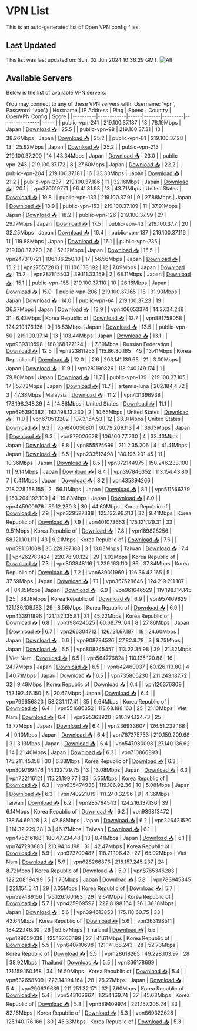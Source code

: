 # VPN List

This is an auto-generated list of Open VPN config files.

## Last Updated

This list was last updated on: Sun, 02 Jun 2024 10:36:29 GMT.
![Alt](https://repobeats.axiom.co/api/embed/186b98318ef1479477931607c1ad7d823f12451f.svg "Repobeats analytics image")

## Available Servers

Below is the list of available VPN servers:

(You may connect to any of these VPN servers with: Username: 'vpn', Password: 'vpn'.)
| Hostname | IP Address | Ping | Speed | Country | OpenVPN Config | Score |
|----------|------------|------|-------|---------|----------------| ----- |
| public-vpn-241 | 219.100.37.187 | 13 | 78.19Mbps | Japan | [Download 📥](./configs/server_0_JP.ovpn) | 25.5 |
| public-vpn-98 | 219.100.37.31 | 13 | 38.26Mbps | Japan | [Download 📥](./configs/server_1_JP.ovpn) | 25.2 |
| public-vpn-81 | 219.100.37.28 | 13 | 25.92Mbps | Japan | [Download 📥](./configs/server_2_JP.ovpn) | 25.2 |
| public-vpn-213 | 219.100.37.200 | 14 | 43.34Mbps | Japan | [Download 📥](./configs/server_3_JP.ovpn) | 23.0 |
| public-vpn-243 | 219.100.37.172 | 8 | 27.60Mbps | Japan | [Download 📥](./configs/server_4_JP.ovpn) | 22.2 |
| public-vpn-204 | 219.100.37.181 | 16 | 33.33Mbps | Japan | [Download 📥](./configs/server_5_JP.ovpn) | 21.2 |
| public-vpn-237 | 219.100.37.186 | 11 | 32.16Mbps | Japan | [Download 📥](./configs/server_6_JP.ovpn) | 20.1 |
| vpn370019771 | 96.41.31.93 | 13 | 43.71Mbps | United States | [Download 📥](./configs/server_7_US.ovpn) | 19.8 |
| public-vpn-133 | 219.100.37.91 | 9 | 27.88Mbps | Japan | [Download 📥](./configs/server_8_JP.ovpn) | 18.9 |
| public-vpn-153 | 219.100.37.109 | 11 | 37.91Mbps | Japan | [Download 📥](./configs/server_9_JP.ovpn) | 18.2 |
| public-vpn-126 | 219.100.37.99 | 27 | 29.17Mbps | Japan | [Download 📥](./configs/server_10_JP.ovpn) | 17.5 |
| public-vpn-43 | 219.100.37.7 | 20 | 32.25Mbps | Japan | [Download 📥](./configs/server_11_JP.ovpn) | 16.4 |
| public-vpn-137 | 219.100.37.116 | 11 | 119.88Mbps | Japan | [Download 📥](./configs/server_12_JP.ovpn) | 16.1 |
| public-vpn-235 | 219.100.37.220 | 28 | 52.12Mbps | Japan | [Download 📥](./configs/server_13_JP.ovpn) | 15.5 |
| vpn247310721 | 106.136.250.10 | 17 | 56.56Mbps | Japan | [Download 📥](./configs/server_14_JP.ovpn) | 15.2 |
| vpn275572813 | 111.106.178.192 | 12 | 7.09Mbps | Japan | [Download 📥](./configs/server_15_JP.ovpn) | 15.2 |
| vpn287815503 | 39.111.33.159 | 2 | 68.11Mbps | Japan | [Download 📥](./configs/server_16_JP.ovpn) | 15.1 |
| public-vpn-155 | 219.100.37.110 | 10 | 26.16Mbps | Japan | [Download 📥](./configs/server_17_JP.ovpn) | 15.0 |
| public-vpn-206 | 219.100.37.165 | 18 | 31.90Mbps | Japan | [Download 📥](./configs/server_18_JP.ovpn) | 14.0 |
| public-vpn-64 | 219.100.37.23 | 19 | 36.37Mbps | Japan | [Download 📥](./configs/server_19_JP.ovpn) | 13.9 |
| vpn406053374 | 14.37.34.246 | 31 | 6.43Mbps | Korea Republic of | [Download 📥](./configs/server_20_KR.ovpn) | 13.7 |
| vpn881758058 | 124.219.176.136 | 9 | 18.53Mbps | Japan | [Download 📥](./configs/server_21_JP.ovpn) | 13.5 |
| public-vpn-50 | 219.100.37.14 | 13 | 103.44Mbps | Japan | [Download 📥](./configs/server_22_JP.ovpn) | 13.1 |
| vpn939310598 | 188.168.127.124 | - | 7.89Mbps | Russian Federation | [Download 📥](./configs/server_23_RU.ovpn) | 12.5 |
| vpn223811253 | 115.86.30.165 | 45 | 13.41Mbps | Korea Republic of | [Download 📥](./configs/server_24_KR.ovpn) | 12.0 |
| 2i6 | 203.141.139.65 | 21 | 3.00Mbps | Japan | [Download 📥](./configs/server_25_JP.ovpn) | 11.9 |
| vpn281190826 | 118.240.149.174 | 1 | 79.80Mbps | Japan | [Download 📥](./configs/server_26_JP.ovpn) | 11.7 |
| public-vpn-139 | 219.100.37.105 | 17 | 57.73Mbps | Japan | [Download 📥](./configs/server_27_JP.ovpn) | 11.7 |
| artemis-luna | 202.184.4.72 | 3 | 47.38Mbps | Malaysia | [Download 📥](./configs/server_28_MY.ovpn) | 11.2 |
| vpn431396938 | 173.198.248.39 | 4 | 14.86Mbps | United States | [Download 📥](./configs/server_29_US.ovpn) | 11.1 |
| vpn695390382 | 143.198.13.230 | 2 | 10.65Mbps | United States | [Download 📥](./configs/server_30_US.ovpn) | 11.0 |
| vpn670513202 | 107.3.154.53 | 12 | 33.31Mbps | United States | [Download 📥](./configs/server_31_US.ovpn) | 9.3 |
| vpn640050801 | 60.79.209.113 | 4 | 36.13Mbps | Japan | [Download 📥](./configs/server_32_JP.ovpn) | 9.3 |
| vpn879026628 | 106.160.77.230 | 4 | 33.43Mbps | Japan | [Download 📥](./configs/server_33_JP.ovpn) | 8.8 |
| vpn855575699 | 211.2.35.206 | 4 | 41.41Mbps | Japan | [Download 📥](./configs/server_34_JP.ovpn) | 8.5 |
| vpn233512498 | 180.196.201.45 | 11 | 10.36Mbps | Japan | [Download 📥](./configs/server_35_JP.ovpn) | 8.5 |
| vpn372144975 | 150.246.233.100 | 11 | 9.14Mbps | Japan | [Download 📥](./configs/server_36_JP.ovpn) | 8.4 |
| vpn397846352 | 113.154.43.80 | 7 | 6.41Mbps | Japan | [Download 📥](./configs/server_37_JP.ovpn) | 8.2 |
| vpn435394266 | 218.228.158.155 | 2 | 56.11Mbps | Japan | [Download 📥](./configs/server_38_JP.ovpn) | 8.1 |
| vpn511566379 | 153.204.192.109 | 4 | 19.83Mbps | Japan | [Download 📥](./configs/server_39_JP.ovpn) | 8.0 |
| vpn445900976 | 59.12.230.3 | 30 | 44.60Mbps | Korea Republic of | [Download 📥](./configs/server_40_KR.ovpn) | 7.9 |
| vpn329527388 | 125.132.99.213 | 32 | 9.41Mbps | Korea Republic of | [Download 📥](./configs/server_41_KR.ovpn) | 7.9 |
| vpn401073653 | 175.121.179.31 | 33 | 9.51Mbps | Korea Republic of | [Download 📥](./configs/server_42_KR.ovpn) | 7.8 |
| vpn189828256 | 58.121.101.111 | 43 | 9.21Mbps | Korea Republic of | [Download 📥](./configs/server_43_KR.ovpn) | 7.6 |
| vpn591161008 | 36.228.197.188 | 3 | 13.03Mbps | Taiwan | [Download 📥](./configs/server_44_TW.ovpn) | 7.4 |
| vpn262783424 | 220.78.90.122 | 29 | 1.92Mbps | Korea Republic of | [Download 📥](./configs/server_45_KR.ovpn) | 7.3 |
| vpn803848116 | 1.239.163.110 | 36 | 37.84Mbps | Korea Republic of | [Download 📥](./configs/server_46_KR.ovpn) | 7.2 |
| vpn639011969 | 126.36.42.165 | 5 | 37.59Mbps | Japan | [Download 📥](./configs/server_47_JP.ovpn) | 7.1 |
| vpn357528646 | 124.219.211.107 | 4 | 84.15Mbps | Japan | [Download 📥](./configs/server_48_JP.ovpn) | 6.9 |
| vpn961646529 | 119.198.114.145 | 25 | 38.18Mbps | Korea Republic of | [Download 📥](./configs/server_49_KR.ovpn) | 6.9 |
| vpn957469829 | 121.136.109.183 | 29 | 8.56Mbps | Korea Republic of | [Download 📥](./configs/server_50_KR.ovpn) | 6.9 |
| vpn433911896 | 121.132.135.81 | 31 | 45.22Mbps | Korea Republic of | [Download 📥](./configs/server_51_KR.ovpn) | 6.8 |
| vpn398424025 | 60.68.79.164 | 8 | 27.86Mbps | Japan | [Download 📥](./configs/server_52_JP.ovpn) | 6.7 |
| vpn266304712 | 126.131.67.187 | 18 | 24.60Mbps | Japan | [Download 📥](./configs/server_53_JP.ovpn) | 6.6 |
| vpn908794526 | 27.82.8.78 | 3 | 9.75Mbps | Japan | [Download 📥](./configs/server_54_JP.ovpn) | 6.5 |
| vpn808245457 | 113.22.35.98 | 39 | 21.32Mbps | Viet Nam | [Download 📥](./configs/server_55_VN.ovpn) | 6.5 |
| vpn564776824 | 110.135.120.88 | 16 | 24.17Mbps | Japan | [Download 📥](./configs/server_56_JP.ovpn) | 6.5 |
| vpn642460037 | 60.126.113.80 | 4 | 40.71Mbps | Japan | [Download 📥](./configs/server_57_JP.ovpn) | 6.5 |
| vpn735805230 | 211.243.137.72 | 32 | 9.49Mbps | Korea Republic of | [Download 📥](./configs/server_58_KR.ovpn) | 6.4 |
| vpn120376309 | 153.192.46.150 | 6 | 20.67Mbps | Japan | [Download 📥](./configs/server_59_JP.ovpn) | 6.4 |
| vpn799656823 | 58.231.117.41 | 35 | 9.64Mbps | Korea Republic of | [Download 📥](./configs/server_60_KR.ovpn) | 6.4 |
| vpn551686352 | 118.68.188.163 | 25 | 21.13Mbps | Viet Nam | [Download 📥](./configs/server_61_VN.ovpn) | 6.4 |
| vpn295363920 | 210.194.124.73 | 25 | 13.77Mbps | Japan | [Download 📥](./configs/server_62_JP.ovpn) | 6.4 |
| vpn236933607 | 126.51.232.168 | 4 | 9.10Mbps | Japan | [Download 📥](./configs/server_63_JP.ovpn) | 6.4 |
| vpn767375753 | 210.159.209.68 | 3 | 3.13Mbps | Japan | [Download 📥](./configs/server_64_JP.ovpn) | 6.4 |
| vpn547980098 | 27.140.136.62 | 14 | 21.40Mbps | Japan | [Download 📥](./configs/server_65_JP.ovpn) | 6.3 |
| vpn710866893 | 175.211.45.158 | 30 | 6.33Mbps | Korea Republic of | [Download 📥](./configs/server_66_KR.ovpn) | 6.3 |
| vpn309799476 | 14.132.179.75 | 13 | 13.08Mbps | Japan | [Download 📥](./configs/server_67_JP.ovpn) | 6.3 |
| vpn722116121 | 115.21.199.77 | 33 | 5.55Mbps | Korea Republic of | [Download 📥](./configs/server_68_KR.ovpn) | 6.3 |
| vpn635474938 | 119.106.92.36 | 10 | 5.08Mbps | Japan | [Download 📥](./configs/server_69_JP.ovpn) | 6.3 |
| vpn740221019 | 111.240.32.96 | 9 | 4.36Mbps | Taiwan | [Download 📥](./configs/server_70_TW.ovpn) | 6.2 |
| vpn285784543 | 124.216.137.136 | 39 | 6.14Mbps | Korea Republic of | [Download 📥](./configs/server_71_KR.ovpn) | 6.2 |
| vpn939813472 | 138.64.69.128 | 3 | 42.88Mbps | Japan | [Download 📥](./configs/server_72_JP.ovpn) | 6.2 |
| vpn226421520 | 114.32.229.28 | 3 | 46.17Mbps | Taiwan | [Download 📥](./configs/server_73_TW.ovpn) | 6.1 |
| vpn475216168 | 180.47.234.48 | 13 | 8.41Mbps | Japan | [Download 📥](./configs/server_74_JP.ovpn) | 6.1 |
| vpn747293883 | 210.94.14.198 | 31 | 42.47Mbps | Korea Republic of | [Download 📥](./configs/server_75_KR.ovpn) | 5.9 |
| vpn973700487 | 118.71.106.43 | 27 | 65.02Mbps | Viet Nam | [Download 📥](./configs/server_76_VN.ovpn) | 5.9 |
| vpn628266876 | 218.157.245.237 | 24 | 8.72Mbps | Korea Republic of | [Download 📥](./configs/server_77_KR.ovpn) | 5.9 |
| vpn8765346283 | 122.208.194.99 | 5 | 1.76Mbps | Japan | [Download 📥](./configs/server_78_JP.ovpn) | 5.8 |
| vpn783945845 | 221.154.5.41 | 29 | 7.05Mbps | Korea Republic of | [Download 📥](./configs/server_79_KR.ovpn) | 5.7 |
| vpn597489156 | 175.126.160.163 | 29 | 9.64Mbps | Korea Republic of | [Download 📥](./configs/server_80_KR.ovpn) | 5.7 |
| vpn425969592 | 222.8.198.164 | 26 | 36.18Mbps | Japan | [Download 📥](./configs/server_81_JP.ovpn) | 5.6 |
| vpn394613850 | 175.118.60.75 | 33 | 43.64Mbps | Korea Republic of | [Download 📥](./configs/server_82_KR.ovpn) | 5.6 |
| vpn363198511 | 184.22.146.30 | 26 | 59.57Mbps | Thailand | [Download 📥](./configs/server_83_TH.ovpn) | 5.5 |
| vpn189059038 | 125.137.66.199 | 27 | 41.61Mbps | Korea Republic of | [Download 📥](./configs/server_84_KR.ovpn) | 5.5 |
| vpn640710698 | 121.141.68.243 | 28 | 52.73Mbps | Korea Republic of | [Download 📥](./configs/server_85_KR.ovpn) | 5.5 |
| vpn128618265 | 49.228.103.97 | 28 | 38.92Mbps | Thailand | [Download 📥](./configs/server_86_TH.ovpn) | 5.5 |
| vpn366178699 | 121.159.160.168 | 34 | 16.50Mbps | Korea Republic of | [Download 📥](./configs/server_87_KR.ovpn) | 5.4 |
| vpn632658509 | 222.14.194.164 | 28 | 76.27Mbps | Japan | [Download 📥](./configs/server_88_JP.ovpn) | 5.4 |
| vpn290639639 | 211.251.32.171 | 32 | 7.60Mbps | Korea Republic of | [Download 📥](./configs/server_89_KR.ovpn) | 5.4 |
| vpn543102667 | 1.254.169.74 | 37 | 45.63Mbps | Korea Republic of | [Download 📥](./configs/server_90_KR.ovpn) | 5.3 |
| vpn589409974 | 221.157.205.24 | 33 | 82.16Mbps | Korea Republic of | [Download 📥](./configs/server_91_KR.ovpn) | 5.3 |
| vpn869322628 | 125.140.176.166 | 30 | 45.33Mbps | Korea Republic of | [Download 📥](./configs/server_92_KR.ovpn) | 5.3 |
